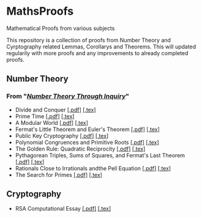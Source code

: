 # MathsProofs

Mathematical Proofs from various subjects

This repository is a collection of proofs from Number Theory and Cyrptography related Lemmas, Corollarys and Theorems. This will updated regularily with more proofs and any improvements to already completed proofs.

## Number Theory

### From "[_Number Theory Through Inquiry_](https://bookstore.ams.org/text-9)"

- Divide and Conquer [[.pdf]](https://github.com/elninokr/MathsProofs/blob/master/NumberTheory/divide%26conquer_proofs/divide_conquer_proofs.pdf) [[.tex]](https://github.com/elninokr/MathsProofs/blob/master/NumberTheory/divide%26conquer_proofs/divide%26conquer_proofs.tex)
- Prime Time [[.pdf]](https://github.com/elninokr/MathsProofs/blob/master/NumberTheory/primes_proofs/prime_proofs.pdf) [[.tex]](https://github.com/elninokr/MathsProofs/blob/master/NumberTheory/primes_proofs/prime_proofs.tex)
- A Modular World [[.pdf]](https://github.com/elninokr/MathsProofs/blob/master/NumberTheory/modular_proofs/modular_proofs.pdf) [[.tex]](https://github.com/elninokr/MathsProofs/blob/master/NumberTheory/modular_proofs/modular_proofs.tex)
- Fermat's Little Theorem and Euler's Theorem [[.pdf]](https://github.com/elninokr/MathsProofs/blob/master/NumberTheory/fermat%26euler_proofs/fermat%26euler_proofs.pdf) [[.tex]](https://github.com/elninokr/MathsProofs/blob/master/NumberTheory/fermat%26euler_proofs/fermat%26euler_proofs.tex)
- Public Key Cryptography [[.pdf]](https://github.com/elninokr/MathsProofs/blob/master/NumberTheory/crypto_proofs/crypto_proofs.pdf) [[.tex]](https://github.com/elninokr/MathsProofs/blob/master/NumberTheory/crypto_proofs/crypto_proofs.tex)
- Polynomial Congruences and Primitive Roots [[.pdf]](https://github.com/elninokr/MathsProofs/blob/master/NumberTheory/primitive_roots_proofs/primitive_roots_proofs.pdf) [[.tex]](https://github.com/elninokr/MathsProofs/blob/master/NumberTheory/primitive_roots_proofs/primitive_roots_proofs.tex)
- The Golden Rule: Quadratic Reciprocity [[.pdf]](https://github.com/elninokr/MathsProofs/blob/master/NumberTheory/quadratic_reciprocity_proofs/quadratic_reciprocity_proofs.pdf) [[.tex]](https://github.com/elninokr/MathsProofs/blob/master/NumberTheory/quadratic_reciprocity_proofs/quadratic_reciprocity_proofs.tex)
- Pythagorean Triples, Sums of Squares, and Fermat's Last Theorem [[.pdf]](https://github.com/elninokr/MathsProofs/blob/master/NumberTheory/pythagoreantriples_sumofsquares_FLT_proofs/pythagoreantriples_sumofsquares_FLT_proofs.pdf) [[.tex]](https://github.com/elninokr/MathsProofs/blob/master/NumberTheory/pythagoreantriples_sumofsquares_FLT_proofs/pythagoreantriples_sumofsquares_FLT_proofs.tex)
- Rationals Close to Irrationals andthe Pell Equation [[.pdf]](https://github.com/elninokr/MathsProofs/blob/master/NumberTheory/rational_close_2_irrationals%26pell_equation_proofs/rational_close_2_irrationals%26pell_equation_proofs.pdf) [[.tex]](https://github.com/elninokr/MathsProofs/blob/master/NumberTheory/rational_close_2_irrationals%26pell_equation_proofs/rational_close_2_irrationals%26pell_equation_proofs.tex)
- The Search for Primes [[.pdf]](https://github.com/elninokr/MathsProofs/blob/master/NumberTheory/search4primes_proofs/search4primes__proofs.pdf) [[.tex]](https://github.com/elninokr/MathsProofs/blob/master/NumberTheory/search4primes_proofs/search4primes__proofs.tex)

## Cryptography

- RSA Computational Essay [[.pdf]](https://github.com/elninokr/MathsProofs/blob/master/Cryptography/RSA.pdf) [[.tex]](https://github.com/elninokr/MathsProofs/blob/master/Cryptography/RSA.tex)
